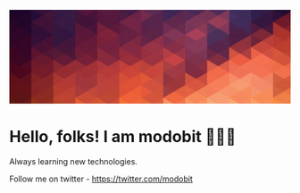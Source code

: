![alt text](https://raw.githubusercontent.com/modobit/modobit.github.io/master/assets/1500x500.jpeg)

# Hello, folks! I am modobit 👨🏻‍💻 
Always learning new technologies.  


Follow me on twitter - https://twitter.com/modobit



